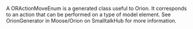 A ORActionMoveEnum is a generated class useful to Orion. It corresponds to an action that can be performed on a type of model element. See OrionGenerator in Moose/Orion on SmalltalkHub for more information.